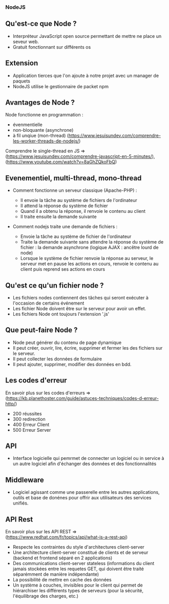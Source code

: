 ### NodeJS

## Qu'est-ce que Node ?

- Interpréteur JavaScript open source permettant de mettre ne place un seveur web.
- Gratuit fonctionnant sur différents os

## Extension

- Application tierces que l'on ajoute à notre projet avec un manager de paquets
- NodeJS utilise le gestionnaire de packet npm

## Avantages de Node ?

Node fonctionne en programmation :

- évenmentielle
- non-bloquante (asynchrone)
- à fil unqiue (mon-thread) (https://www.jesuisundev.com/comprendre-les-worker-threads-de-nodejs/)

Comprendre le single-thread en JS => (https://www.jesuisundev.com/comprendre-javascript-en-5-minutes/),(https://www.youtube.com/watch?v=8aGhZQkoFbQ)

## Evenementiel, multi-thread, mono-thread

- Comment fonctionne un serveur classique (Apache-PHP) :

  - Il envoie la tâche au système de fichiers de l'ordinateur
  - Il attend la réponse du système de fichier
  - Quand il a obtenu la réponse, il renvoie le contenu au client
  - Il traite ensuite la demande suivante

- Comment nodejs traite une demande de fichiers :
  - Envoie la tâche au système de fichier de l'ordinateur
  - Traite la demande suivante sans attendre la réponse du système de fichier : la demande asynchrone (logique AJAX : ancêtre lourd de node)
  - Lorsque le système de fichier renvoie la réponse au serveur, le serveur met en pause les actions en cours, renvoie le contenu au client puis reprend ses actions en cours

## Qu'est ce qu'un fichier node ?

- Les fichiers nodes contiennent des tâches qui seront exécuter à l'occasion de certains événement
- Les fichier Node doivent être sur le serveur pour avoir un effet.
- Les fichiers Node ont toujours l'extension '.js'

## Que peut-faire Node ?

- Node peut générer du contenu de page dynamique
- Il peut créer, ouvrir, lire, écrire, supprimer et fermer les des fichiers sur le serveur.
- Il peut collecter les données de formulaire
- Il peut ajouter, supprimer, modifier des données en bdd.

## Les codes d'erreur

En savoir plus sur les codes d'erreurs => (https://kb.planethoster.com/guide/astuces-techniques/codes-d-erreur-http/)

- 200 réussites
- 300 redirection
- 400 Erreur Client
- 500 Erreur Server

## API

- Interface logicielle qui pemrmet de connecter un logiciel ou in service à un autre logiciel afin d'échanger des données et des fonctionnalités

## Middleware

- Logiciel agissant comme une passerelle entre les autres applications, outils et base de donénes pour offrir aux utilisateurs des services unifiés.

## API Rest

En savoir plus sur les API REST => (https://www.redhat.com/fr/topics/api/what-is-a-rest-api)

- Respecte les contraintes du style d'architectures client-server
- Une architecture client-server constitué de clients et de serveur (backend et frontend séparé en 2 applications)
- Des communications client-server stateless (informations du client jamais stockées entre les requetes GET, qui doivent être traité séparémment de manière indépendante)
- La possibilité de mettre en cache des données
- Un système à couches, invisibles pour le client qui permet de hiérarchiser les différents types de serveurs (pour la sécurité, l'équilibrage des charges, etc.)
